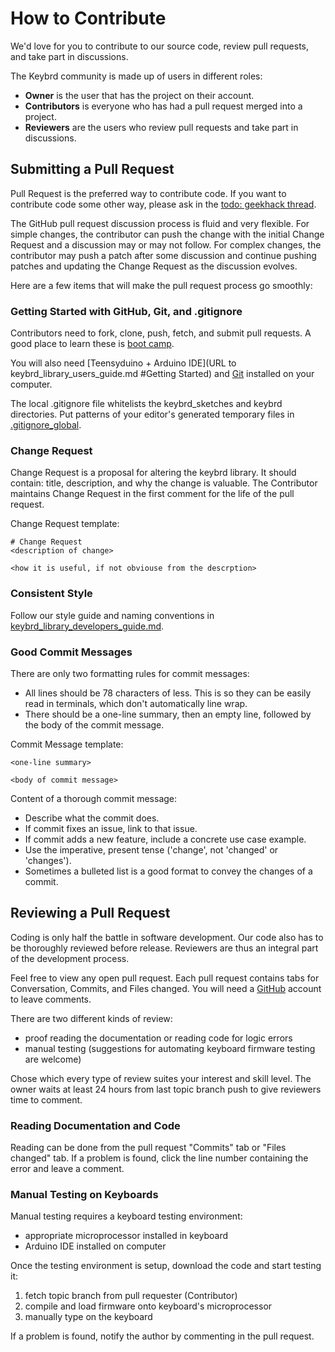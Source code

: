 How to Contribute
=================
We'd love for you to contribute to our source code, review pull requests, and take part in discussions.

The Keybrd community is made up of users in different roles:
* **Owner** is the user that has the project on their account.
* **Contributors** is everyone who has had a pull request merged into a project.
* **Reviewers** are the users who review pull requests and take part in discussions.

## Submitting a Pull Request
Pull Request is the preferred way to contribute code.
If you want to contribute code some other way, please ask in the [todo: geekhack thread](URL).

The GitHub pull request discussion process is fluid and very flexible.
For simple changes, the contributor can push the change with the initial Change Request and a discussion may or may not follow.
For complex changes, the contributor may push a patch after some discussion and continue pushing patches and updating the Change Request as the discussion evolves.

Here are a few items that will make the pull request process go smoothly:

### Getting Started with GitHub, Git, and .gitignore
Contributors need to fork, clone, push, fetch, and submit pull requests.
A good place to learn these is [boot camp](https://help.github.com/categories/bootcamp/).

You will also need [Teensyduino + Arduino IDE](URL to keybrd_library_users_guide.md #Getting Started) and [Git](http://git-scm.com/downloads) installed on your computer.

The local .gitignore file whitelists the keybrd_sketches and keybrd directories.
Put patterns of your editor's generated temporary files in [.gitignore_global]( https://help.github.com/articles/ignoring-files/#create-a-global-gitignore).

### Change Request
Change Request is a proposal for altering the keybrd library.
It should contain: title, description, and why the change is valuable.
The Contributor maintains Change Request in the first comment for the life of the pull request.

Change Request template:
```
# Change Request
<description of change>

<how it is useful, if not obviouse from the descrption>
```
### Consistent Style
Follow our style guide and naming conventions in [keybrd_library_developers_guide.md](https://github.com/wolfv6/keybrd/blob/master/keybrds/doc/keybrd_library_developer_guide.md).

### Good Commit Messages
There are only two formatting rules for commit messages:
* All lines should be 78 characters of less. This is so they can be easily read in terminals, which don't automatically line wrap.
* There should be a one-line summary, then an empty line, followed by the body of the commit message.

Commit Message template:
```
<one-line summary>

<body of commit message>
```

Content of a thorough commit message:
* Describe what the commit does.
* If commit fixes an issue, link to that issue.
* If commit adds a new feature, include a concrete use case example.
* Use the imperative, present tense ('change', not 'changed' or 'changes').
* Sometimes a bulleted list is a good format to convey the changes of a commit.

## Reviewing a Pull Request
Coding is only half the battle in software development.
Our code also has to be thoroughly reviewed before release.
Reviewers are thus an integral part of the development process.

Feel free to view any open pull request.
Each pull request contains tabs for Conversation, Commits, and Files changed.
You will need a [GitHub](https://github.com/signup/free) account to leave comments.

There are two different kinds of review:
* proof reading the documentation or reading code for logic errors
* manual testing (suggestions for automating keyboard firmware testing are welcome)

Chose which every type of review suites your interest and skill level.
The owner waits at least 24 hours from last topic branch push to give reviewers time to comment.

### Reading Documentation and Code
Reading can be done from the pull request "Commits" tab or "Files changed" tab.
If a problem is found, click the line number containing the error and leave a comment.

### Manual Testing on Keyboards
Manual testing requires a keyboard testing environment:
* appropriate microprocessor installed in keyboard
* Arduino IDE installed on computer

Once the testing environment is setup, download the code and start testing it:
1. fetch topic branch from pull requester (Contributor)
2. compile and load firmware onto keyboard's microprocessor
3. manually type on the keyboard

If a problem is found, notify the author by commenting in the pull request.

